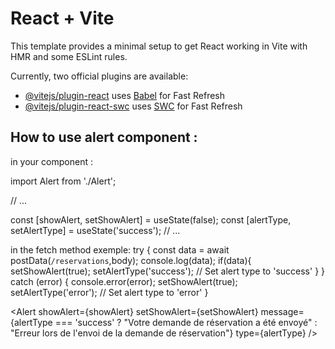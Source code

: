 # React + Vite

This template provides a minimal setup to get React working in Vite with HMR and some ESLint rules.

Currently, two official plugins are available:

- [@vitejs/plugin-react](https://github.com/vitejs/vite-plugin-react/blob/main/packages/plugin-react/README.md) uses [Babel](https://babeljs.io/) for Fast Refresh
- [@vitejs/plugin-react-swc](https://github.com/vitejs/vite-plugin-react-swc) uses [SWC](https://swc.rs/) for Fast Refresh


## How to use alert component :
in your component :

import Alert from './Alert';

// ...

const [showAlert, setShowAlert] = useState(false);
const [alertType, setAlertType] = useState('success');
// ...

in the fetch method exemple:
try {
  const data = await postData(`/reservations`,body);
  console.log(data);
  if(data){
    setShowAlert(true);
    setAlertType('success'); // Set alert type to 'success'
  }
} catch (error) {
  console.error(error);
  setShowAlert(true);
  setAlertType('error'); // Set alert type to 'error'
}


<Alert showAlert={showAlert} setShowAlert={setShowAlert} message={alertType === 'success' ? "Votre demande de réservation a été envoyé" : "Erreur lors de l'envoi de la demande de réservation"} type={alertType} />
